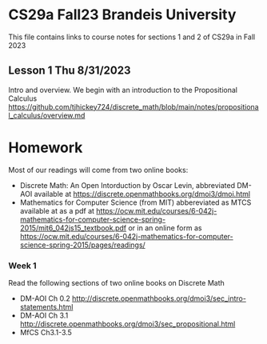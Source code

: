 # CS29a Fall23 Brandeis University
This file contains links to course notes for sections 1 and 2 of CS29a in Fall 2023


## Lesson 1 Thu 8/31/2023
Intro and overview.
We begin with an introduction to the Propositional Calculus
  https://github.com/tjhickey724/discrete_math/blob/main/notes/propositional_calculus/overview.md






# Homework
Most of our readings will come from two online books:
* Discrete Math: An Open Intorduction by Oscar Levin, abbreviated DM-AOI
  available at https://discrete.openmathbooks.org/dmoi3/dmoi.html
* Mathematics for Computer Science (from MIT) abbereviated as MTCS
  available at as a pdf at https://ocw.mit.edu/courses/6-042j-mathematics-for-computer-science-spring-2015/mit6_042js15_textbook.pdf
  or in an online form as https://ocw.mit.edu/courses/6-042j-mathematics-for-computer-science-spring-2015/pages/readings/

### Week 1
Read the following sections of two online books on Discrete Math
* DM-AOI Ch 0.2 http://discrete.openmathbooks.org/dmoi3/sec_intro-statements.html
* DM-AOI Ch 3.1 http://discrete.openmathbooks.org/dmoi3/sec_propositional.html
* MfCS Ch3.1-3.5
